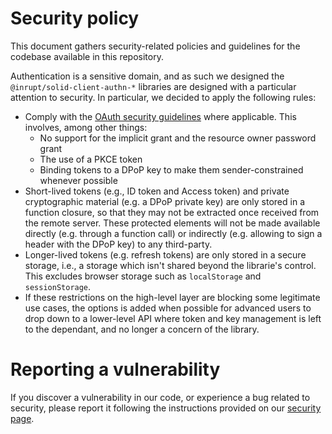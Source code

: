 # Security policy

This document gathers security-related policies and guidelines for the codebase
available in this repository.

Authentication is a sensitive domain, and as such we designed the `@inrupt/solid-client-authn-*`
libraries are designed with a particular attention to security. In particular, 
we decided to apply the following rules:

- Comply with the [OAuth security guidelines](https://tools.ietf.org/id/draft-ietf-oauth-security-topics-15.html)
where applicable. This involves, among other things:
  - No support for the implicit grant and the resource owner password grant
  - The use of a PKCE token
  - Binding tokens to a DPoP key to make them sender-constrained whenever possible
- Short-lived tokens (e.g., ID token and Access token) and private cryptographic
material (e.g. a DPoP private key) are only stored in a function closure, so that
they may not be extracted once received from the remote server. These protected 
elements will not be made available directly (e.g. through a function call) or
indirectly (e.g. allowing to sign a header with the DPoP key) to any third-party.
- Longer-lived tokens (e.g. refresh tokens) are only stored in a secure storage,
i.e., a storage which isn't shared beyond the librarie's control. This excludes
browser storage such as `localStorage` and `sessionStorage`.
- If these restrictions on the high-level layer are blocking some legitimate use
cases, the options is added when possible for advanced users to drop down to a
lower-level API where token and key management is left to the dependant, and no
longer a concern of the library. 

# Reporting a vulnerability

If you discover a vulnerability in our code, or experience a bug related to security,
please report it following the instructions provided on our [security page](https://inrupt.com/security/).